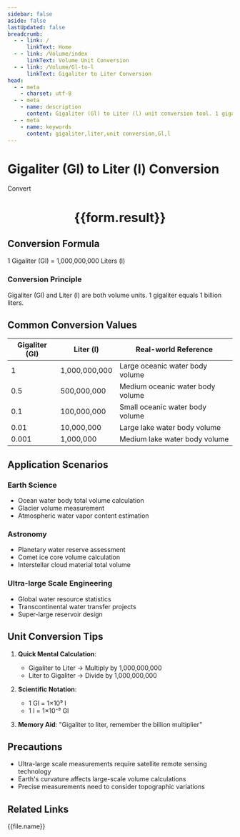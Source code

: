 ```yaml
---
sidebar: false
aside: false
lastUpdated: false
breadcrumb:
  - - link: /
      linkText: Home
  - - link: /Volume/index
      linkText: Volume Unit Conversion
  - - link: /Volume/Gl-to-l
      linkText: Gigaliter to Liter Conversion
head:
  - - meta
    - charset: utf-8
  - - meta
    - name: description
      content: Gigaliter (Gl) to Liter (l) unit conversion tool. 1 gigaliter equals 1,000,000,000 liters.
  - - meta
    - name: keywords
      content: gigaliter,liter,unit conversion,Gl,l
---
```


# Gigaliter (Gl) to Liter (l) Conversion

<script setup>
import { onMounted, reactive, inject ,ref  } from 'vue'
import { NButton,NForm ,NFormItem,NInput,NInputNumber,NSelect,NCard,useMessage ,NGrid ,NGi } from 'naive-ui'
import { defineClientComponent } from 'vitepress'
import { Volume } from '../files';

const convert = inject('convert')
const formRef = ref(null);
const rules = {
  number:{
    required: true,
    type: 'number',
    trigger: "blur"
  }
}
const form = reactive({
  number:null,
  result:'',
  title:'Gigaliter (Gl) to Liter (l) Conversion'
})

const convertHandler = (e) => {
  e.preventDefault();
  formRef.value?.validate((errors)=>{
    if (!errors) {
      form.result = `${form.number} Gl = ${convert(form.number).from('Gl').to('l')} l`
    }
  })
}
</script>

<n-form size="large" :model="form" ref='formRef' :rules="rules">
  <n-form-item label="Value" path="number">
    <n-input-number size="large" style="width:100%" :min="0" v-model:value="form.number" placeholder="Enter gigaliter value" />
  </n-form-item>
  <n-form-item>
    <n-button type="info" style="width:100%" @click="convertHandler">Convert</n-button>
  </n-form-item>
</n-form>
<n-card embedded :bordered="false" hoverable>
  <div style="text-align:center">
    <h1>{{form.result}}</h1>
  </div>
</n-card>

## Conversion Formula
1 Gigaliter (Gl) = 1,000,000,000 Liters (l)

### Conversion Principle
Gigaliter (Gl) and Liter (l) are both volume units. 1 gigaliter equals 1 billion liters.

## Common Conversion Values
| Gigaliter (Gl) | Liter (l) | Real-world Reference                 |
|----------------|-----------|--------------------------------------|
| 1              | 1,000,000,000 | Large oceanic water body volume      |
| 0.5            | 500,000,000 | Medium oceanic water body volume     |
| 0.1            | 100,000,000 | Small oceanic water body volume      |
| 0.01           | 10,000,000 | Large lake water body volume         |
| 0.001          | 1,000,000 | Medium lake water body volume        |

## Application Scenarios
### Earth Science
- Ocean water body total volume calculation
- Glacier volume measurement
- Atmospheric water vapor content estimation

### Astronomy
- Planetary water reserve assessment
- Comet ice core volume calculation
- Interstellar cloud material total volume

### Ultra-large Scale Engineering
- Global water resource statistics
- Transcontinental water transfer projects
- Super-large reservoir design

## Unit Conversion Tips
1. **Quick Mental Calculation**:
   - Gigaliter to Liter → Multiply by 1,000,000,000
   - Liter to Gigaliter → Divide by 1,000,000,000

2. **Scientific Notation**:
   - 1 Gl = 1×10⁹ l
   - 1 l = 1×10⁻⁹ Gl

3. **Memory Aid**:
   "Gigaliter to liter, remember the billion multiplier"

## Precautions
- Ultra-large scale measurements require satellite remote sensing technology
- Earth's curvature affects large-scale volume calculations
- Precise measurements need to consider topographic variations

## Related Links
<n-grid x-gap="12" :cols="2">
  <n-gi v-for="(file, index) in Volume" :key="index">
    <n-button
      text
      tag="a"
      :href="file.path"
      type="info"
    >
      {{file.name}}
    </n-button>
  </n-gi>
</n-grid>